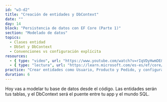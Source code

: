 ```yaml
---
id: "w3-d2"
title: "Creación de entidades y DbContext"
date: ""
day: 14
block: "Persistencia de datos con EF Core (Parte 1)"
section: "Modelado de datos"
topics:
  - Clases entidad
  - DbSet y DbContext
  - Convenciones vs configuración explícita
resources:
  - { type: "video", url: "https://www.youtube.com/watch?v=rIqVDyHwmDE&t=833s" }
  - { type: "lectura", url: "https://learn.microsoft.com/es-es/ef/core/modeling/entity-types" }
practice: "Crear entidades como Usuario, Producto y Pedido, y configurarlas en el DbContext."
duration: 6
---
```


Hoy vas a modelar tu base de datos desde el código. Las entidades serán tus tablas, y el DbContext será el puente entre tu app y el mundo SQL.